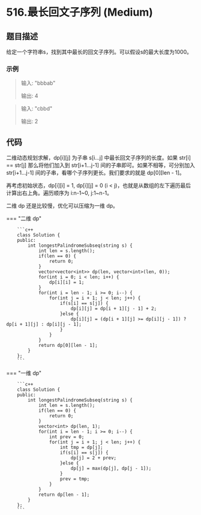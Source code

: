 # 516.最长回文子序列 (Medium)

## 题目描述

给定一个字符串s，找到其中最长的回文子序列。可以假设s的最大长度为1000。

### 示例

> 输入: "bbbab"
> 
> 输出: 4

> 输入: "cbbd"
> 
> 输出: 2

## 代码

二维动态规划求解，dp[i][j] 为子串 s[i...j] 中最长回文子序列的长度。如果 str[i] == str[j] 那么将他们加入到 str[i+1...j-1] 间的子串即可。如果不相等，可分别加入 str[i+1...j-1] 间的子串，看哪个子序列更长。我们要求的就是 dp[0][len - 1]。

再考虑初始状态，dp[i][i] = 1, dp[i][j] = 0 (i < j)，也就是从数组的左下遍历最后计算出右上角。遍历顺序为 i:n-1~0, j:1~n-1。

二维 dp 还是比较慢，优化可以压缩为一维 dp。

=== "二维 dp"

		```c++
		class Solution {
		public:
		    int longestPalindromeSubseq(string s) {
		        int len = s.length();
		        if(len == 0) {
		            return 0;
		        }
		        vector<vector<int>> dp(len, vector<int>(len, 0));
		        for(int i = 0; i < len; i++) {
		            dp[i][i] = 1;
		        }
		        for(int i = len - 1; i >= 0; i--) {
		            for(int j = i + 1; j < len; j++) {
		                if(s[i] == s[j]) {
		                    dp[i][j] = dp[i + 1][j - 1] + 2;
		                }else {
		                    dp[i][j] = (dp[i + 1][j] >= dp[i][j - 1]) ? dp[i + 1][j] : dp[i][j - 1];
		                }
		            }
		        }
		        return dp[0][len - 1];
		    }
		};
		```
		
=== "一维 dp"

		```c++
		class Solution {
		public:
		    int longestPalindromeSubseq(string s) {
		        int len = s.length();
		        if(len == 0) {
		            return 0;
		        }
		        vector<int> dp(len, 1);
		        for(int i = len - 1; i >= 0; i--) {
		            int prev = 0;
		            for(int j = i + 1; j < len; j++) {
		                int tmp = dp[j];
		                if(s[i] == s[j]) {
		                    dp[j] = 2 + prev;
		                }else {
		                    dp[j] = max(dp[j], dp[j - 1]);
		                }
		                prev = tmp;
		            }
		        }
		        return dp[len - 1];
		    }
		};
		```